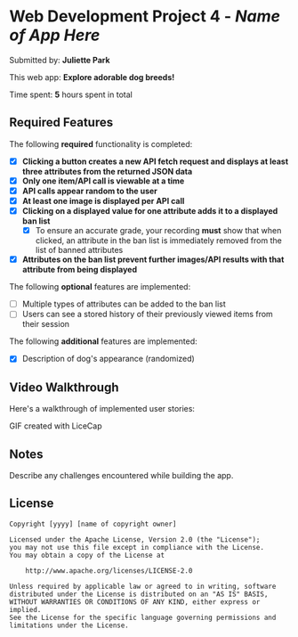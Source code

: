 # Web Development Project 4 - *Name of App Here*

Submitted by: **Juliette Park**

This web app: **Explore adorable dog breeds!**

Time spent: **5** hours spent in total

## Required Features

The following **required** functionality is completed:

- [X] **Clicking a button creates a new API fetch request and displays at least three attributes from the returned JSON data**
- [X] **Only one item/API call is viewable at a time**
- [X] **API calls appear random to the user**
- [X] **At least one image is displayed per API call**
- [X] **Clicking on a displayed value for one attribute adds it to a displayed ban list**
  - [X] To ensure an accurate grade, your recording **must** show that when clicked, an attribute in the ban list is immediately removed from the list of banned attributes
- [X] **Attributes on the ban list prevent further images/API results with that attribute from being displayed**

The following **optional** features are implemented:

- [ ] Multiple types of attributes can be added to the ban list
- [ ] Users can see a stored history of their previously viewed items from their session

The following **additional** features are implemented:

* [X] Description of dog's appearance (randomized)

## Video Walkthrough

Here's a walkthrough of implemented user stories:


<!-- Replace this with whatever GIF tool you used! -->
GIF created with LiceCap

## Notes

Describe any challenges encountered while building the app.

## License

    Copyright [yyyy] [name of copyright owner]

    Licensed under the Apache License, Version 2.0 (the "License");
    you may not use this file except in compliance with the License.
    You may obtain a copy of the License at

        http://www.apache.org/licenses/LICENSE-2.0

    Unless required by applicable law or agreed to in writing, software
    distributed under the License is distributed on an "AS IS" BASIS,
    WITHOUT WARRANTIES OR CONDITIONS OF ANY KIND, either express or implied.
    See the License for the specific language governing permissions and
    limitations under the License.